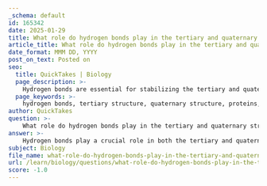 ```yaml
---
_schema: default
id: 165342
date: 2025-01-29
title: What role do hydrogen bonds play in the tertiary and quaternary structures of proteins?
article_title: What role do hydrogen bonds play in the tertiary and quaternary structures of proteins?
date_format: MMM DD, YYYY
post_on_text: Posted on
seo:
  title: QuickTakes | Biology
  page_description: >-
    Hydrogen bonds are essential for stabilizing the tertiary and quaternary structures of proteins, influencing their conformation and functionality in biological processes.
  page_keywords: >-
    hydrogen bonds, tertiary structure, quaternary structure, proteins, stability, conformation, amino acids, polypeptide chain, R groups, biological function
author: QuickTakes
question: >-
    What role do hydrogen bonds play in the tertiary and quaternary structures of proteins?
answer: >-
    Hydrogen bonds play a crucial role in both the tertiary and quaternary structures of proteins, contributing significantly to their stability and overall conformation.\n\n### Tertiary Structure\nThe tertiary structure of a protein refers to its unique three-dimensional shape, which is determined by the interactions among the R groups (side chains) of the amino acids. Hydrogen bonds are one of the key types of interactions that stabilize this structure. Specifically, hydrogen bonds can form between polar side chains of amino acids, helping to maintain the protein's shape by holding different parts of the polypeptide chain together. These bonds can occur between:\n\n- The backbone of the polypeptide chain and the side chains of amino acids.\n- Different side chains that are in close proximity, allowing for a more compact and functional structure.\n\nIn summary, hydrogen bonds in the tertiary structure help to stabilize the overall conformation of the protein, influencing its functionality and interactions with other molecules.\n\n### Quaternary Structure\nThe quaternary structure involves the assembly of multiple polypeptide chains (subunits) into a larger functional protein complex. Similar to the tertiary structure, hydrogen bonds contribute to the stability of the quaternary structure by facilitating interactions between the different subunits. These bonds can occur between the R groups of the subunits, helping to maintain the integrity of the protein complex.\n\nIn essence, hydrogen bonds are vital for both the tertiary and quaternary structures of proteins, as they provide the necessary stability and shape that are essential for the protein's biological function. The presence of these bonds allows proteins to fold correctly and maintain their functional forms, which is critical for their roles in various biological processes.
subject: Biology
file_name: what-role-do-hydrogen-bonds-play-in-the-tertiary-and-quaternary-structures-of-proteins.md
url: /learn/biology/questions/what-role-do-hydrogen-bonds-play-in-the-tertiary-and-quaternary-structures-of-proteins
score: -1.0
---
```


&nbsp;